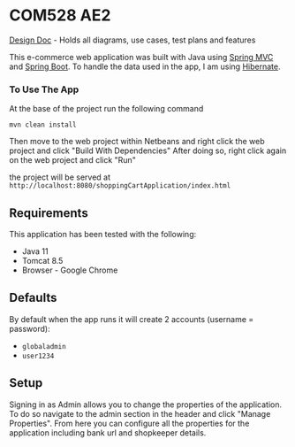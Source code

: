 # COM528 AE2
[Design Doc](https://github.com/BenLever/COM528-AE2-BenLever/blob/main/DESIGN.md) - Holds all diagrams, use cases, test plans and features

This e-commerce web application was built with Java using [Spring MVC](https://docs.spring.io/spring-framework/docs/3.2.x/spring-framework-reference/html/mvc.html) and [Spring Boot](https://spring.io/projects/spring-boot). To handle the data used in the app, I am using [Hibernate](https://www.baeldung.com/the-persistence-layer-with-spring-and-jpa).



### To Use The App

At the base of the project run the following command
```
mvn clean install
```
Then move to the web project within Netbeans and right click the web project and click "Build With Dependencies"
After doing so, right click again on the web project and click "Run"

the project will be served at `http://localhost:8080/shoppingCartApplication/index.html`

## Requirements
This application has been tested with the following:
 - Java 11
 - Tomcat 8.5
 - Browser - Google Chrome

## Defaults
By default when the app runs it will create 2 accounts (username = password):
 - `globaladmin`
 - `user1234`

## Setup
Signing in as Admin allows you to change the properties of the application. To do so navigate to the admin section in the header and click "Manage Properties". From here you can configure all the properties for the application including bank url and shopkeeper details.

